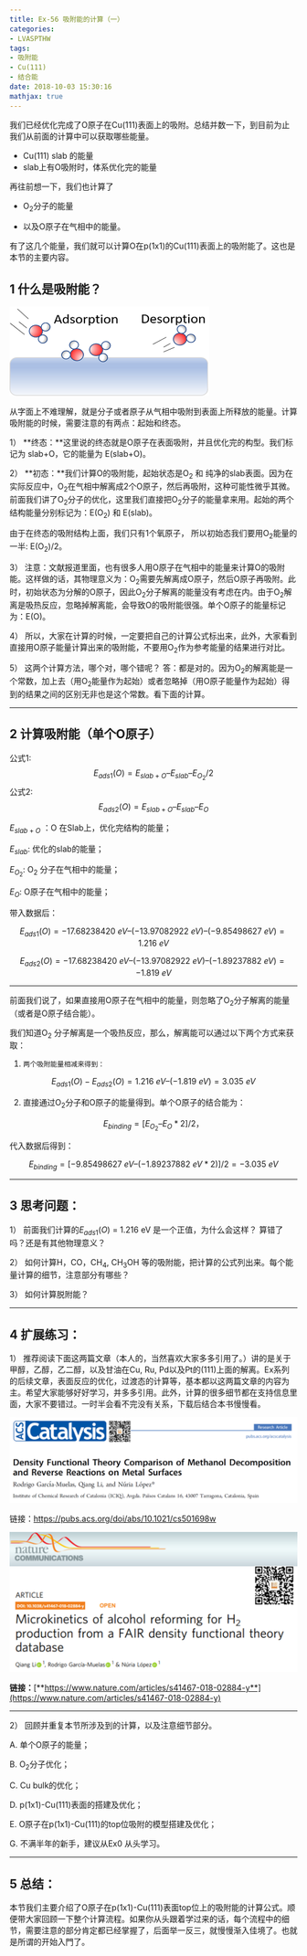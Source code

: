 ```yaml
---
title: Ex-56 吸附能的计算（一）
categories: 
- LVASPTHW
tags: 
- 吸附能
- Cu(111)
- 结合能
date: 2018-10-03 15:30:16
mathjax: true
---
```




我们已经优化完成了O原子在Cu(111)表面上的吸附。总结并数一下，到目前为止我们从前面的计算中可以获取哪些能量。

* Cu(111) slab 的能量
* slab上有O吸附时，体系优化完的能量

再往前想一下，我们也计算了

* O$_2$分子的能量

*  以及O原子在气相中的能量。

 有了这几个能量，我们就可以计算O在p(1x1)的Cu(111)表面上的吸附能了。这也是本节的主要内容。



## 1 什么是吸附能？

![](ex56/ex56-1.png)

从字面上不难理解，就是分子或者原子从气相中吸附到表面上所释放的能量。计算吸附能的时候，需要注意的有两点：起始和终态。

1）  **终态：**这里说的终态就是O原子在表面吸附，并且优化完的构型。我们标记为 slab+O，它的能量为  E(slab+O)。

2）  **初态：**我们计算O的吸附能，起始状态是O$_2$ 和 纯净的slab表面。因为在实际反应中，O$_2$在气相中解离成2个O原子，然后再吸附，这种可能性微乎其微。前面我们讲了O$_2$分子的优化，这里我们直接把O$_2$分子的能量拿来用。起始的两个结构能量分别标记为：E(O$_2$) 和 E(slab)。

由于在终态的吸附结构上面，我们只有1个氧原子， 所以初始态我们要用O$_2$能量的一半:  E(O$_2$)/2。

3）  注意：文献报道里面，也有很多人用O原子在气相中的能量来计算O的吸附能。这样做的话，其物理意义为：O$_2$需要先解离成O原子，然后O原子再吸附。此时，初始状态为分解的O原子，因此O$_2$分子解离的能量没有考虑在内。由于O$_2$解离是吸热反应，忽略掉解离能，会导致O的吸附能很强。单个O原子的能量标记为：E(O)。

4）  所以，大家在计算的时候，一定要把自己的计算公式标出来，此外，大家看到直接用O原子能量计算出来的吸附能，不要用O$_2$作为参考能量的结果进行对比。

5） 这两个计算方法，哪个对，哪个错呢？ 答：都是对的。因为O$_2$的解离能是一个常数，加上去（用O$_2$能量作为起始）或者忽略掉（用O原子能量作为起始）得到的结果之间的区别无非也是这个常数。看下面的计算。

------

## 2 计算吸附能（单个O原子）



公式1: 
$$
E_{ads1}(O) = E_{slab+O} – E_{slab} – E_{O_2}/2
$$
公式2: 
$$
E_{ads2}(O) = E_{slab+O} – E_{slab} – E_{O}
$$


$E_{slab+O}$ ：O 在Slab上，优化完结构的能量；

$E_{slab}$: 优化的slab的能量；

$E_{O_2}$: O$_2$ 分子在气相中的能量；

$E_{O}$: O原子在气相中的能量；

 

带入数据后：

$$
E_{ads1}(O) =  -17.68238420~eV – (-13.97082922~eV) – (-9.85498627~eV) = 1.216~eV
$$

$$
E_{ads2}(O) =  -17.68238420~eV – (-13.97082922~eV) – (-1.89237882~eV) = -1.819~eV
$$



------

前面我们说了，如果直接用O原子在气相中的能量，则忽略了O$_2$分子解离的能量（或者是O原子结合能）。

我们知道O$_2$ 分子解离是一个吸热反应，那么，解离能可以通过以下两个方式来获取：



1)     两个吸附能量相减来得到：
$$
E_{ads1}(O) - E_{ads2}(O) = 1.216~eV – (-1.819~eV) = 3.035~eV
$$

2)    直接通过O$_2$分子和O原子的能量得到。单个O原子的结合能为：

$$
E_{binding} = [ E_{O_2} – E_O * 2] /2，
$$

代入数据后得到：

$$
E_{binding} =[ -9.85498627~eV – (-1.89237882~eV *2) ] / 2 = -3.035~eV
$$

------

## 3 思考问题：

1）  前面我们计算的$E_{ads1}(O)$ = 1.216 eV 是一个正值，为什么会这样？ 算错了吗？还是有其他物理意义？

2）  如何计算H，CO，CH$_4$, CH$_3$OH 等的吸附能，把计算的公式列出来。每个能量计算的细节，注意部分有哪些？

3） 如何计算脱附能？

------

## 4 扩展练习：

1）  推荐阅读下面这两篇文章（本人的，当然喜欢大家多多引用了。）讲的是关于甲醇，乙醇，乙二醇，以及甘油在Cu, Ru, Pd以及Pt的(111)上面的解离。Ex系列的后续文章，表面反应的优化，过渡态的计算等，基本都以这两篇文章的内容为主。希望大家能够好好学习，并多多引用。此外，计算的很多细节都在支持信息里面，大家不要错过。一时半会看不完没有关系，下载后结合本书慢慢看。

![](ex56/ex56-2.png)

链接：https://pubs.acs.org/doi/abs/10.1021/cs501698w

![](ex56/ex56-3.png)

**链接：**[**https://www.nature.com/articles/s41467-018-02884-y**](https://www.nature.com/articles/s41467-018-02884-y) 

------

2）  回顾并重复本节所涉及到的计算，以及注意细节部分。

A.      单个O原子的能量；

B.      O$_2$分子优化；

C.      Cu bulk的优化；

D.      p(1x1)-Cu(111)表面的搭建及优化；

E.       O原子在p(1x1)-Cu(111)的top位吸附的模型搭建及优化；

G.      不满半年的新手，建议从Ex0 从头学习。

------

## 5 总结：

本节我们主要介绍了O原子在p(1x1)-Cu(111)表面top位上的吸附能的计算公式。顺便带大家回顾一下整个计算流程。如果你从头跟着学过来的话，每个流程中的细节，需要注意的部分肯定都已经掌握了，后面举一反三，就慢慢渐入佳境了。也就是所谓的开始入門了。
